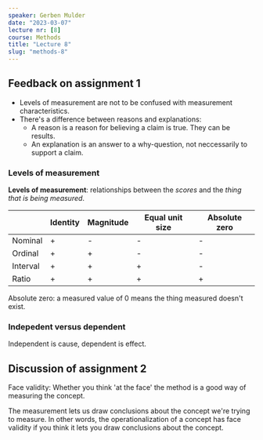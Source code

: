 ```yaml
---
speaker: Gerben Mulder
date: "2023-03-07"
lecture nr: [8]
course: Methods
title: "Lecture 8"
slug: "methods-8"
---
```


## Feedback on assignment 1

- Levels of measurement are not to be confused with measurement characteristics.
- There's a difference between reasons and explanations:
  - A reason is a reason for believing a claim is true. They can be results.
  - An explanation is an answer to a why-question, not neccessarily to support a claim. 

### Levels of measurement

**Levels of measurement**: relationships between the *scores* and the *thing that is being measured*.

|           | Identity  | Magnitude | Equal unit size | Absolute zero | 
|-----------|-----------|-----------|-----------------|---------------|
| Nominal   | +         | -         | -               | -             |
| Ordinal   | +         | +         | -               | -             |
| Interval  | +         | +         | +               | -             |
| Ratio     | +         | +         | +               | +             |

Absolute zero: a measured value of 0 means the thing measured doesn't exist. 

### Indepedent versus dependent

Independent is cause, dependent is effect.

## Discussion of assignment 2

Face validity: Whether you think 'at the face' the method is a good way of measuring the concept. 

The measurement lets us draw conclusions about the concept we're trying to measure. In other words, the operationalization of a concept has face validity if you think it lets you draw conclusions about the concept.
